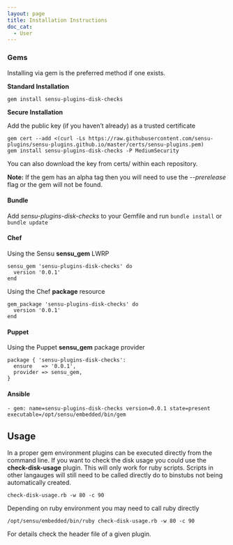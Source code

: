 ```yaml
---
layout: page
title: Installation Instructions
doc_cat:
  - User
---
```


### Gems

Installing via gem is the preferred method if one exists.

**Standard Installation**

`gem install sensu-plugins-disk-checks`

**Secure Installation**

Add the public key (if you haven’t already) as a trusted certificate

```
gem cert --add <(curl -Ls https://raw.githubusercontent.com/sensu-plugins/sensu-plugins.github.io/master/certs/sensu-plugins.pem)
gem install sensu-plugins-disk-checks -P MediumSecurity
```

You can also download the key from certs/ within each repository.

**Note:**
If the gem has an alpha tag then you will need to use the *--prerelease* flag or the gem will not be found.

#### Bundle

Add *sensu-plugins-disk-checks* to your Gemfile and run `bundle install` or `bundle update`

#### Chef

Using the Sensu **sensu_gem** LWRP

```
sensu_gem 'sensu-plugins-disk-checks' do
  version '0.0.1'
end
```

Using the Chef **package** resource

```
gem_package 'sensu-plugins-disk-checks' do
  version '0.0.1'
end
```

#### Puppet

Using the Puppet **sensu_gem** package provider

```
package { 'sensu-plugins-disk-checks':
  ensure   => '0.0.1',
  provider => sensu_gem,
}
```

#### Ansible

```
- gem: name=sensu-plugins-disk-checks version=0.0.1 state=present executable=/opt/sensu/embedded/bin/gem
```

## Usage

In a proper gem environment plugins can be executed directly from the command line. If you want to check the disk usage you could use the **check-disk-usage** plugin.  This will only work for ruby scripts.  Scripts in other langauges will still need to be called directly do to binstubs not being automatically created.

`check-disk-usage.rb -w 80 -c 90`

Depending on ruby environment you may need to call ruby directly

`/opt/sensu/embedded/bin/ruby check-disk-usage.rb -w 80 -c 90`

For details check the header file of a given plugin.
